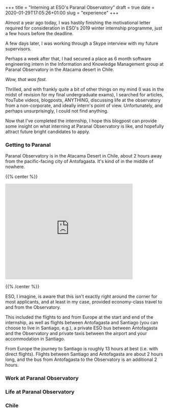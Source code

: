 +++ 
title = "Interning at ESO's Paranal Observatory"
draft = true
date = 2020-01-29T17:05:26+01:00
slug = "experience"
+++

Almost a year ago today, I was hastily finishing the motivational letter required for consideration in ESO's 2019 winter internship programme, just a few hours before the deadline.

A few days later, I was working through a Skype interview with my future supervisors.

Perhaps a week after that, I had secured a place as 6 month software engineering intern in the Information and Knowledge Management group at Paranal Observatory in the Atacama desert in Chile.

_Wow, that was fast._

Thrilled, and with frankly quite a bit of other things on my mind (I was in the midst of revision for my final undergraduate exams), I searched for articles, YouTube videos, blogposts, ANYTHING, discussing life at the observatory from a non-corporate, and ideally intern's point of view. Unfortunately, and perhaps unsurprisingly, I could not find anything.

Now that I've completed the internship, I hope this blogpost can provide some insight on what interning at Paranal Observatory is like, and hopefully attract future bright candidates to apply.

### Getting to Paranal

Paranal Observatory is in the Atacama Desert in Chile, about 2 hours away from the pacific-facing city of Antofagasta. It's kind of in the middle of nowhere.

{{% center %}}

<iframe src="https://www.google.com/maps/embed?pb=!1m18!1m12!1m3!1d3626.88951242352!2d-70.40657308500178!3d-24.627492684164327!2m3!1f0!2f0!3f0!3m2!1i1024!2i768!4f13.1!3m3!1m2!1s0x96a54b61d20df8a7%3A0xffc2d3eef16a026b!2sVery%20Large%20Telescope!5e0!3m2!1sen!2sit!4v1580315718353!5m2!1sen!2sit" width="400" height="300" frameborder="0" style="border:0;" allowfullscreen=""></iframe>

{{% /center %}}

ESO, I imagine, is aware that this isn't exactly right around the corner for most applicants, and at least in my case, provided economy-class travel to and from the Observatory.

This included the flights to and from Europe at the start and end of the internship, as well as flights between Antofagasta and Santiago (you can choose to live in Santiago, e.g.), a private ESO bus between Antofagasta and the Observatory and private taxis between the airport and your accommodation in Santiago.

From Europe the journey to Santiago is roughly 13 hours at best (i.e. with direct flights). Flights between Santiago and Antofagasta are about 2 hours long, and the bus from Antofagasta to the Observatory is an additional 2 hours.

### Work at Paranal Observatory

### Life at Paranal Observatory

### Chile
